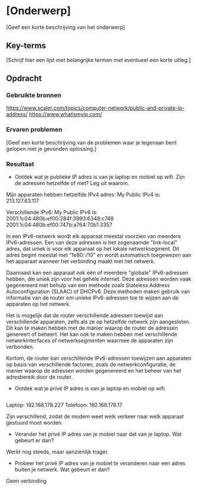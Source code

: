 # [Onderwerp]
[Geef een korte beschrijving van het onderwerp]

## Key-terms
[Schrijf hier een lijst met belangrijke termen met eventueel een korte uitleg.]

## Opdracht
### Gebruikte bronnen
https://www.scaler.com/topics/computer-network/public-and-private-ip-address/
https://www.whatismyip.com/  

### Ervaren problemen
[Geef een korte beschrijving van de problemen waar je tegenaan bent gelopen met je gevonden oplossing.]

### Resultaat
- Ontdek wat je publieke IP adres is van je laptop en mobiel op wifi.
Zijn de adressen hetzelfde of niet? Leg uit waarom.

Mijn apparaten hebben hetzelfde IPv4 adres:
My Public IPv4 is:
213.127.63.117

Verschillende IPv6: 
My Public IPv6 is:
2001:1c04:480b:ef00:284f:3993:6348:c748
2001:1c04:480b:ef00:747b:a764:70b1:3357

In een IPv6-netwerk wordt elk apparaat meestal voorzien van meerdere IPv6-adressen. Een van deze adressen is het zogenaamde "link-local" adres, dat uniek is voor elk apparaat op het lokale netwerksegment. Dit adres begint meestal met "fe80::/10" en wordt automatisch toegewezen aan het apparaat wanneer het verbinding maakt met het netwerk.

Daarnaast kan een apparaat ook één of meerdere "globale" IPv6-adressen hebben, die uniek zijn voor het gehele internet. Deze adressen worden vaak gegenereerd met behulp van een methode zoals Stateless Address Autoconfiguration (SLAAC) of DHCPv6. Deze methoden maken gebruik van informatie van de router om unieke IPv6-adressen toe te wijzen aan de apparaten op het netwerk.

Het is mogelijk dat de router verschillende adressen toewijst aan verschillende apparaten, zelfs als ze op hetzelfde netwerk zijn aangesloten. Dit kan te maken hebben met de manier waarop de router de adressen genereert of beheert. Het kan ook te maken hebben met verschillende netwerkinterfaces of netwerksegmenten waarmee de apparaten zijn verbonden.

Kortom, de router kan verschillende IPv6-adressen toewijzen aan apparaten op basis van verschillende factoren, zoals de netwerkconfiguratie, de manier waarop de adressen worden gegenereerd en het beheer van het adresbereik door de router.

- Ontdek wat je privé IP adres is van je laptop en mobiel op wifi.

![[](..\00_includes\Cloud_pics\2\connected_devices.png)](https://github.com/techgrounds/techgrounds-Mynamewastakenwastaken/blob/main/00_includes/Cloud_pics/5/connected_sameip.png?raw=true)

Laptop: 192.168.178.227
Telefoon: 192.168.178.17

Zijn verschillend, zodat de modem weet welk verkeer naar welk apparaat gestuurd moet worden.

- Verander het privé IP adres van je mobiel naar dat van je laptop. Wat gebeurt er dan?

Werkt nog steeds, maar aanzienlijk trager.
- Probeer het privé IP adres van je mobiel te veranderen naar een adres buiten je netwerk. Wat gebeurt er dan?

Geen verbinding
